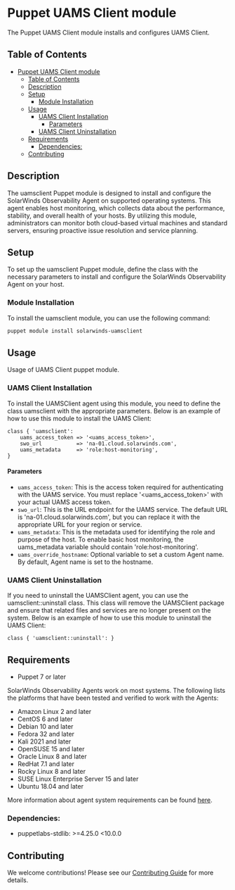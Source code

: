 # Puppet UAMS Client module

The Puppet UAMS Client module installs and configures UAMS Client.

## Table of Contents

- [Puppet UAMS Client module](#puppet-uams-client-module)
  - [Table of Contents](#table-of-contents)
  - [Description](#description)
  - [Setup](#setup)
    - [Module Installation](#module-installation)
  - [Usage](#usage)
    - [UAMS Client Installation](#uams-client-installation)
      - [Parameters](#parameters)
    - [UAMS Client Uninstallation](#uams-client-uninstallation)
  - [Requirements](#requirements)
    - [Dependencies:](#dependencies)
  - [Contributing](#contributing)

## Description

The uamsclient Puppet module is designed to install and configure the SolarWinds Observability Agent on supported operating systems. This agent enables host monitoring, which collects data about the performance, stability, and overall health of your hosts. By utilizing this module, administrators can monitor both cloud-based virtual machines and standard servers, ensuring proactive issue resolution and service planning.

## Setup

To set up the uamsclient Puppet module, define the class with the necessary parameters to install and configure the SolarWinds Observability Agent on your host.

### Module Installation
To install the uamsclient module, you can use the following command:

```bash
puppet module install solarwinds-uamsclient
```

## Usage

Usage of UAMS Client puppet module.

### UAMS Client Installation

To install the UAMSClient agent using this module, you need to define the class uamsclient with the appropriate parameters. Below is an example of how to use this module to install the UAMS Client:

```puppet
class { 'uamsclient':
    uams_access_token => '<uams_access_token>',
    swo_url           => 'na-01.cloud.solarwinds.com',
    uams_metadata     => 'role:host-monitoring',
}
```

#### Parameters
 - `uams_access_token`: This is the access token required for authenticating with the UAMS service. You must replace '<uams_access_token>' with your actual UAMS access token.
 - `swo_url`: This is the URL endpoint for the UAMS service. The default URL is 'na-01.cloud.solarwinds.com', but you can replace it with the appropriate URL for your region or service.
 - `uams_metadata`: This is the metadata used for identifying the role and purpose of the host. To enable basic host monitoring, the uams_metadata variable should contain 'role:host-monitoring'.
 - `uams_override_hostname`: Optional variable to set a custom Agent name. By default, Agent name is set to the hostname.

### UAMS Client Uninstallation

If you need to uninstall the UAMSClient agent, you can use the uamsclient::uninstall class. This class will remove the UAMSClient package and ensure that related files and services are no longer present on the system. Below is an example of how to use this module to uninstall the UAMS Client:

```puppet
class { 'uamsclient::uninstall': }
```

## Requirements

* Puppet 7 or later

SolarWinds Observability Agents work on most systems. The following lists the platforms that have been tested and verified to work with the Agents:

 - Amazon Linux 2 and later
 - CentOS 6 and later
 - Debian 10 and later
 - Fedora 32 and later
 - Kali 2021 and later
 - OpenSUSE 15 and later
 - Oracle Linux 8 and later
 - RedHat 7.1 and later
 - Rocky Linux 8 and later
 - SUSE Linux Enterprise Server 15 and later
 - Ubuntu 18.04 and later

More information about agent system requirements can be found [here](https://documentation.solarwinds.com/en/success_center/observability/content/system_requirements/host_requirements.htm).

### Dependencies:

 - puppetlabs-stdlib: >=4.25.0 <10.0.0


## Contributing

We welcome contributions! Please see our [Contributing Guide](CONTRIBUTING.md) for more details.